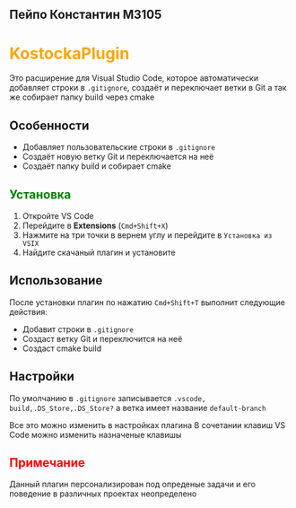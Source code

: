 ## Пейпо Константин М3105 
# <o>KostockaPlugin</o>

Это расширение для Visual Studio Code, которое автоматически добавляет строки в `.gitignore`, создаёт и переключает ветки в Git а так же собирает папку build через cmake

## Особенности

- Добавляет пользовательские строки в `.gitignore`
- Создаёт новую ветку Git и переключается на неё
- Создаёт папку build и собирает cmake

## <g>Установка</g>

1. Откройте VS Code
2. Перейдите в **Extensions** (`Cmd+Shift+X`)
3. Нажмите на три точки в вернем углу и перейдите в `Установка из VSIX`
4. Найдите скачаный плагин и установите

## Использование

После установки плагин по нажатию `Cmd+Shift+T` выполнит следующие действия:
- Добавит строки в `.gitignore`
- Создаст ветку Git и переключится на неё
- Создаст cmake build

## Настройки
По умолчанию в `.gitignore` записывается `.vscode, build,.DS_Store,.DS_Store?` a ветка имеет название `default-branch`

Все это можно изменить в настройках плагина
В сочетании клавиш VS Code можно изменить назначеные клавишы

## <r>Примечание</r>
Данный плагин персонализирован под опреденые задачи и его поведение в различных проектах неопределено

<style>
r { color: Red }
o { color: Orange }
g { color: Green }
</style>
